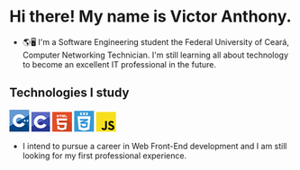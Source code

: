 
# Hi there! My name is Victor Anthony.
- 🌎🖥 I'm a Software Engineering student the Federal University of Ceará, Computer Networking Technician. I'm still learning all about technology to become an excellent IT professional in the future. 
 ## Technologies I study
 ![c++](https://github.com/ovictorpa/ovictorpa/blob/main/c%2B%2B_logo.png) ![c](https://github.com/ovictorpa/ovictorpa/blob/main/c%20logo.png) ![html](https://github.com/ovictorpa/ovictorpa/blob/main/1417589451_html-256.png) ![css](https://github.com/ovictorpa/ovictorpa/blob/main/logo-2582747_640-e1597771254582.png) ![js](https://github.com/ovictorpa/ovictorpa/blob/main/download.png)
 
 - I intend to pursue a career in Web Front-End development and I am still looking for my first professional experience.


